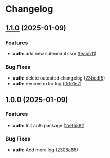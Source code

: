 # Changelog

## [1.1.0](https://github.com/singgihdwindaru/go-monorepo/compare/auth/v1.0.0...auth/v1.1.0) (2025-01-09)


### Features

* **auth:** add new submodul ssm ([feab511](https://github.com/singgihdwindaru/go-monorepo/commit/feab511766b4929c18275e7f986fd7f5ab6b0956))


### Bug Fixes

* **auth:** delete outdated changelog ([23bcdf5](https://github.com/singgihdwindaru/go-monorepo/commit/23bcdf56faa5dbfa8964f4158230484ffac2b9de))
* **auth:** remove extra log ([f51e1e7](https://github.com/singgihdwindaru/go-monorepo/commit/f51e1e790bc083323e7b80b5f01ed935e17405b9))

## 1.0.0 (2025-01-09)


### Features

* **auth:** Init auth package ([2e9558f](https://github.com/singgihdwindaru/go-monorepo/commit/2e9558f113dd901618ca1d57af9cc6b0e55f5706))


### Bug Fixes

* **auth:** Add more log ([2308a65](https://github.com/singgihdwindaru/go-monorepo/commit/2308a65d2c993d74cc9b755c151841945c82ad4a))
